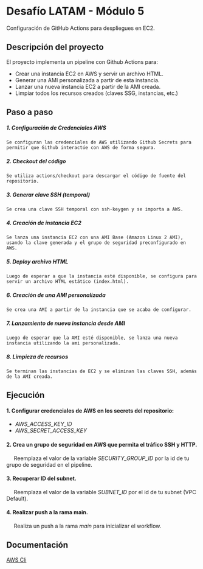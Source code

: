 
# Desafío LATAM - Módulo 5
Configuración de GitHub Actions para despliegues en EC2.




## Descripción del proyecto
El proyecto implementa un pipeline con Github Actions para:
- Crear una instancia EC2 en AWS y servir un archivo HTML.
- Generar una AMI personalizada a partir de esta instancia.
- Lanzar una nueva instancia EC2 a partir de la AMI creada.
- Limpiar todos los recursos creados (claves SSG, instancias, etc.)




## Paso a paso


##### 1. Configuración de Credenciales AWS
    Se configuran las credenciales de AWS utilizando Github Secrets para permitir que Github interactúe con AWS de forma segura.
    
##### 2. Checkout del código
    Se utiliza actions/checkout para descargar el código de fuente del repositorio.

##### 3. Generar clave SSH (temporal)
    Se crea una clave SSH temporal con ssh-keygen y se importa a AWS.

##### 4. Creación de instancia EC2
    Se lanza una instancia EC2 con una AMI Base (Amazon Linux 2 AMI), usando la clave generada y el grupo de seguridad preconfigurado en AWS.

##### 5. Deploy archivo HTML
    Luego de esperar a que la instancia esté disponible, se configura para servir un archivo HTML estático (index.html).

##### 6. Creación de una AMI personalizada
    Se crea una AMI a partir de la instancia que se acaba de configurar.

##### 7. Lanzamiento de nueva instancia desde AMI
    Luego de esperar que la AMI esté disponible, se lanza una nueva instancia utilizando la ami personalizada.

##### 8. Limpieza de recursos
    Se terminan las instancias de EC2 y se eliminan las claves SSH, además de la AMI creada.


## Ejecución

#### 1. Configurar credenciales de AWS en los secrets del repositorio:

  - *AWS_ACCESS_KEY_ID*
  - *AWS_SECRET_ACCESS_KEY*

#### 2. Crea un grupo de seguridad en AWS que permita el tráfico SSH y HTTP.
&nbsp;&nbsp;&nbsp;&nbsp; Reemplaza el valor de la variable *SECURITY_GROUP_ID* por la id de tu grupo de seguridad en el pipeline.

#### 3. Recuperar ID del subnet.
&nbsp;&nbsp;&nbsp;&nbsp; Reemplaza el valor de la variable *SUBNET_ID* por el id de tu subnet (VPC Default).

#### 4. Realizar push a la rama main.

&nbsp;&nbsp;&nbsp;&nbsp; Realiza un push a la rama *main*  para inicializar el workflow.

## Documentación

[AWS Cli](https://docs.aws.amazon.com/cli/latest/reference/ec2/run-instances.html)

